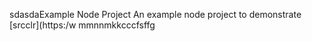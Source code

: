 sdasdaExample Node Project
An example node project to demonstrate [srcclr](https:/w
mmnnmkkcccfsffg
